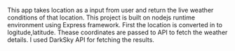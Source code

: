 This app takes location as a input from user and return the live weather conditions of that location. This project is built on nodejs runtime environment using Express framework. First the location is converted in to logitude,latitude. Thease coordinates are passed to API to fetch the weather details.
I used DarkSky API for fetching the results.
